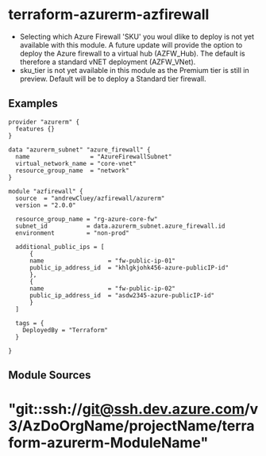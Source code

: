 # terraform-azurerm-azfirewall

- Selecting which Azure Firewall 'SKU' you woul dlike to deploy is not yet available with this module. A future update will provide the option to deploy the Azure firewall to a virtual hub (AZFW_Hub). The default is therefore a standard vNET deployment (AZFW_VNet).
- sku_tier is not yet available in this module as the Premium tier is still in preview. Default will be to deploy a Standard tier firewall.  

## Examples
```
provider "azurerm" {
  features {}
}

data "azurerm_subnet" "azure_firewall" {
  name                 = "AzureFirewallSubnet"
  virtual_network_name = "core-vnet"
  resource_group_name  = "network"
}

module "azfirewall" {
  source  = "andrewCluey/azfirewall/azurerm"
  version = "2.0.0"
  
  resource_group_name = "rg-azure-core-fw"
  subnet_id           = data.azurerm_subnet.azure_firewall.id
  environment         = "non-prod"

  additional_public_ips = [
      {
      name                  = "fw-public-ip-01"
      public_ip_address_id  = "khlgkjohk456-azure-publicIP-id"
      },
      {
      name                  = "fw-public-ip-02"
      public_ip_address_id  = "asdw2345-azure-publicIP-id"
      }
  ]

  tags = {
    DeployedBy = "Terraform"
  }

}

```


## Module Sources
# "git::ssh://git@ssh.dev.azure.com/v3/AzDoOrgName/projectName/terraform-azurerm-ModuleName"